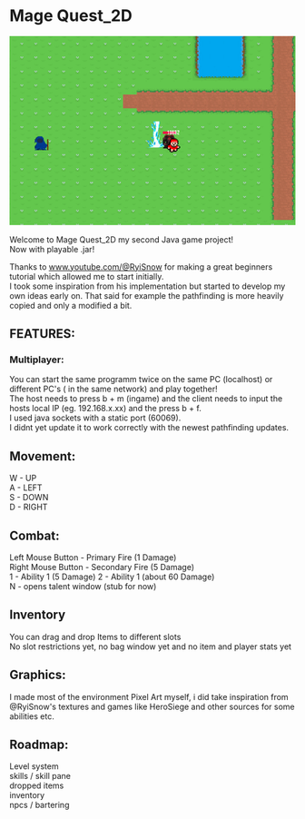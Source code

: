 # Mage Quest_2D

![Screenshot](picture2.png)

Welcome to Mage Quest_2D my second Java game project!  
Now with playable .jar!  

Thanks to www.youtube.com/@RyiSnow for making a great beginners tutorial which allowed me to start initially.  
I took some inspiration from his implementation but started to develop my own ideas early on. That said for example the pathfinding is more heavily copied and only a modified a bit.  




## FEATURES:  
### Multiplayer:  
You can start the same programm twice on the same PC (localhost) or different PC's ( in the same network) and play together!  
The host needs to press b + m (ingame) and the client needs to input the hosts local IP (eg. 192.168.x.xx) and the press b + f.  
I used java sockets with a static port (60069).  
I didnt yet update it to work correctly with the newest pathfinding updates.  
 
## Movement:

W - UP  
A - LEFT  
S - DOWN  
D - RIGHT  

## Combat:

Left Mouse Button - Primary Fire (1 Damage)  
Right Mouse Button - Secondary Fire (5 Damage)  
1 - Ability 1 (5 Damage) 
2 - Ability 1 (about 60 Damage)  
N - opens talent window (stub for now)  

## Inventory

You can drag and drop Items to different slots  
No slot restrictions yet, no bag window yet and no item and player stats yet  


## Graphics:  

I made most of the environment Pixel Art myself, i did take inspiration from @RyiSnow's textures and games like HeroSiege and other sources for some abilities etc.  


## Roadmap:  

Level system  
skills / skill pane  
dropped items  
inventory   
npcs / bartering  



